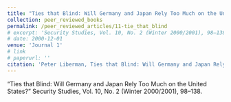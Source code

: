 ```yaml
---
title: "Ties that Blind: Will Germany and Japan Rely Too Much on the United States?"
collection: peer_reviewed_books
permalink: /peer_reviewed_articles/11-tie_that_blind
# excerpt: 'Security Studies, Vol. 10, No. 2 (Winter 2000/2001), 98–138.'
# date: 2000-12-01
venue: 'Journal 1'
# link
# paperurl: ''
citation: 'Peter Liberman, Ties that Blind: Will Germany and Japan Rely Too Much on the United States?” Security Studies, Vol. 10, No. 2 (Winter 2000/2001), 98–138.'
---
```

“Ties that Blind: Will Germany and Japan Rely Too Much on the United States?” Security Studies, Vol. 10, No. 2 (Winter 2000/2001), 98–138.
<!-- [Download paper here](http://academicpages.github.io/files/paper1.pdf) -->

<!-- Recommended citation: Your Name, You. (2009). "Paper Title Number 1." <i>Journal 1</i>. 1(1). -->

